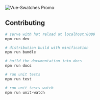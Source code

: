 ![Vue-Swatches Promo](https://raw.githubusercontent.com/saintplay/vue-swatches/blob/master/.github/promo.png)

## Contributing ##

``` bash
# serve with hot reload at localhost:8080
npm run dev

# distribution build with minification
npm run bundle

# build the documentation into docs
npm run docs

# run unit tests
npm run test

# run unit tests watch
npm run unit-watch

```
